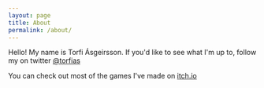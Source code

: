 ```yaml
---
layout: page
title: About
permalink: /about/
---
```


Hello! My name is Torfi Ásgeirsson. If you'd like to see what I'm up to, follow my on twitter [@torfias](https://twitter.com/torfias)

You can check out most of the games I've made on [itch.io](https://torfi.itch.io/)

